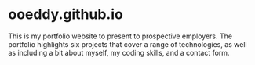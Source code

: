 # ooeddy.github.io
This is my portfolio website to present to prospective employers. The portfolio highlights six projects that cover a range of technologies, as well as including a bit about myself, my coding skills, and a contact form.
